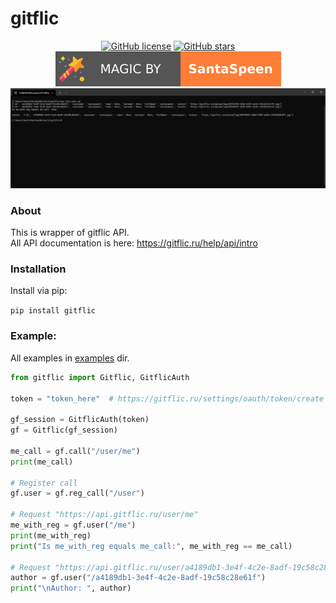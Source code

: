 # gitflic

<p align="center">
    <a href="https://github.com/sssr-dev/api-server/blob/master/LICENSE"><img alt="GitHub license" src="https://img.shields.io/github/license/sssr-dev/api-server?style=for-the-badge"></a>    
    <a href="https://github.com/sssr-dev/api-server/stargazers"><img alt="GitHub stars" src="https://img.shields.io/github/stars/sssr-dev/api-server?style=for-the-badge"></a>    
    <a href="https://github.com/SantaSpeen"><img src="https://github.com/SantaSpeen/gitflic/blob/master/.readme_files/magic_logo.svg" alt="magic"></a>
    <br/>
    <a href="./examples/auth_with_token_and_reg_call.py">
        <img src="https://github.com/SantaSpeen/gitflic/blob/master/.readme_files/preview.png" alt="preview ds">
    </a>
    <br/>
</p>

### About 

This is wrapper of gitflic API.\
All API documentation is here: https://gitflic.ru/help/api/intro

### Installation

Install via pip:

`pip install gitflic`

### Example:

All examples in [examples](./examples) dir.

```python
from gitflic import Gitflic, GitflicAuth

token = "token_here"  # https://gitflic.ru/settings/oauth/token/create

gf_session = GitflicAuth(token)
gf = Gitflic(gf_session)

me_call = gf.call("/user/me")
print(me_call)

# Register call
gf.user = gf.reg_call("/user")

# Request "https://api.gitflic.ru/user/me"
me_with_reg = gf.user("/me")
print(me_with_reg)
print("Is me_with_reg equals me_call:", me_with_reg == me_call)

# Request "https://api.gitflic.ru/user/a4189db1-3e4f-4c2e-8adf-19c58c28e61f"
author = gf.user("/a4189db1-3e4f-4c2e-8adf-19c58c28e61f")
print("\nAuthor: ", author)
```